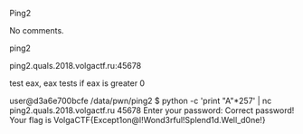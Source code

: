 Ping2

No comments.

ping2

ping2.quals.2018.volgactf.ru:45678


test eax, eax tests if eax is greater 0

user@d3a6e700bcfe /data/pwn/ping2 $ python -c 'print "A"*257' | nc ping2.quals.2018.volgactf.ru 45678
Enter your password: Correct password! Your flag is VolgaCTF{Except1on@l!Wond3rful!Splend1d.Well_d0ne!}


